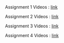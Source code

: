 Assignment 1 Videos : [link](https://um6p-my.sharepoint.com/:l:/g/personal/oussama_laaroussi_um6p_ma/FESNKbRAx3VBlMgMXT7E8gUBwlpwWHqNby8bkqSgNCMt_w?e=cFoN4f)

Assignment 2 Videos : [link](https://um6p-my.sharepoint.com/:l:/g/personal/elghali_benjelloun_um6p_ma/FFvIFzUiiOVIoTVZ9XUEFrsBmLxIyZFYSVBBRJJ9NzFrwg?e=qs77Mo)

Assignment 3 Videos : [link](https://um6p-my.sharepoint.com/personal/elghali_benjelloun_um6p_ma/Lists/Assignment%203%20CP%20training/AllItems.aspx?env=WebViewList&viewid=a348bc32%2D4c2c%2D40a2%2Da99b%2D75169c11db96&playlistLayout=playback&itemId=2)

Assignment 4 Videos : [link](https://um6p-my.sharepoint.com/:l:/g/personal/oussama_laaroussi_um6p_ma/FK_xRXN8UV9LnFUJ1CAc40EBazvZMBcA_YqiMy2PtkyFYQ?e=Shfozh)
